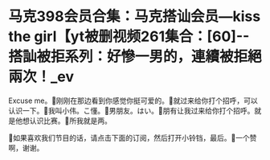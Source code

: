 # 马克398会员合集：马克搭讪会员—kiss the girl【yt被删视频261集合：[60]--搭訕被拒系列：好慘一男的，連續被拒絕兩次！_ev

Excuse me。🎼刚刚在那边看到你感觉你挺可爱的。🎼就过来给你打个招呼，可以认识一下。🎼我叫小伟。こ懂。🎼男朋友。はい。🎼朋有让我过来给你打个招呼。就是他想认识比赛。🎼所我就是两。

🎼如果喜欢我们节目的话，请点击下面的订阅，然后打开小铃铛，最后。🎼一个赞啊，谢谢。